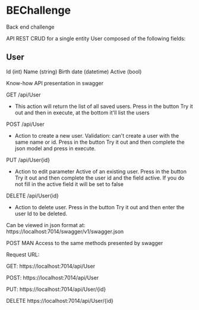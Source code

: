 # BEChallenge
Back end challenge

API REST CRUD for a single entity User composed of the following fields:

User
--------------
Id (int)
Name (string)
Birth date (datetime)
Active (bool)

Know-how
API presentation in swagger

GET /api/User
* This action will return the list of all saved users. Press in the button Try it out and then in execute, at the bottom it'll list the users

POST /api/User
* Action to create a new user. Validation: can't create a user with the same name or id. Press in the button Try it out and then complete the json model and press in execute.

PUT /api/User{id}
* Action to edit parameter Active of an existing user. Press in the button Try it out and then complete the user id and the field active. If you do not fill in the active field it will be set to false

DELETE /api/User{id}
* Action to delete user. Press in the button Try it out and then enter the user Id to be deleted.

Can be viewed in json format at: https://localhost:7014/swagger/v1/swagger.json

POST MAN
Access to the same methods presented by swagger

Request URL:

GET: https://localhost:7014/api/User

POST: https://localhost:7014/api/User

PUT: https://localhost:7014/api/User/{id}

DELETE https://localhost:7014/api/User/{id}